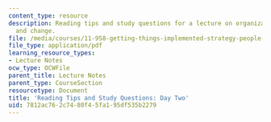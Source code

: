 ```yaml
---
content_type: resource
description: Reading tips and study questions for a lecture on organizational strategy
  and change.
file: /media/courses/11-958-getting-things-implemented-strategy-people-performance-and-leadership-january-iap-2009/7812ac762c7480f45fa195df535b2279_questions2.pdf
file_type: application/pdf
learning_resource_types:
- Lecture Notes
ocw_type: OCWFile
parent_title: Lecture Notes
parent_type: CourseSection
resourcetype: Document
title: 'Reading Tips and Study Questions: Day Two'
uid: 7812ac76-2c74-80f4-5fa1-95df535b2279
---
```

